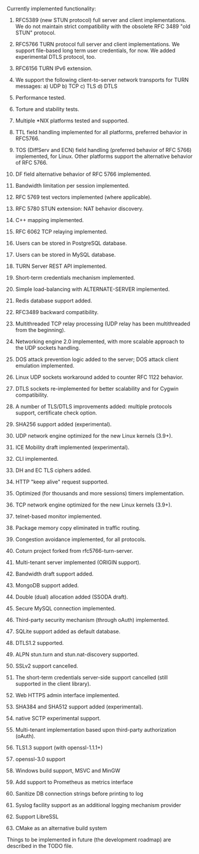Currently implemented functionality:

1) RFC5389 (new STUN protocol) full server and client 
implementations. We do not maintain strict compatibility 
with the obsolete RFC 3489 "old STUN" protocol.

2) RFC5766 TURN protocol full server and client 
implementations. We support file-based long term 
user credentials, for now. We added experimental DTLS 
protocol, too. 

3) RFC6156 TURN IPv6 extension.

4) We support the following client-to-server 
network transports for TURN messages:
	a) UDP
	b) TCP
	c) TLS
	d) DTLS
	
5) Performance tested.

6) Torture and stability tests.

7) Multiple *NIX platforms tested and supported.

8) TTL field handling implemented for all platforms, preferred behavior in RFC5766. 

9) TOS (DiffServ and ECN) field handling (preferred behavior of RFC 5766) implemented,
for Linux. Other platforms support the alternative behavior of RFC 5766.

10) DF field alternative behavior of RFC 5766 implemented.

11) Bandwidth limitation per session implemented.

12) RFC 5769 test vectors implemented (where applicable).

13) RFC 5780 STUN extension: NAT behavior discovery.

14) C++ mapping implemented.

15) RFC 6062 TCP relaying implemented.

16) Users can be stored in PostgreSQL database.

17) Users can be stored in MySQL database.

18) TURN Server REST API implemented.

19) Short-term credentials mechanism implemented.

20) Simple load-balancing with ALTERNATE-SERVER implemented. 

21) Redis database support added.

22) RFC3489 backward compatibility.

23) Multithreaded TCP relay processing (UDP relay has been 
multithreaded from the beginning).

24) Networking engine 2.0 implemented, with more scalable approach 
to the UDP sockets handling.

25) DOS attack prevention logic added to the server; DOS attack client
emulation implemented. 

26) Linux UDP sockets workaround added to counter RFC 1122 behavior.

27) DTLS sockets re-implemented for better scalability and for Cygwin 
compatibility.

28) A number of TLS/DTLS improvements added: multiple protocols support, certificate check option.

29) SHA256 support added (experimental).

30) UDP network engine optimized for the new Linux kernels (3.9+).

31) ICE Mobility draft implemented (experimental). 

32) CLI implemented.

33) DH and EC TLS ciphers added.

34) HTTP "keep alive" request supported.

35) Optimized (for thousands and more sessions) timers implementation.

36) TCP network engine optimized for the new Linux kernels (3.9+). 

37) telnet-based monitor implemented.

38) Package memory copy eliminated in traffic routing.

39) Congestion avoidance implemented, for all protocols.

40) Coturn project forked from rfc5766-turn-server.

41) Multi-tenant server implemented (ORIGIN support).

42) Bandwidth draft support added.

43) MongoDB support added.

44) Double (dual) allocation added (SSODA draft).

45) Secure MySQL connection implemented.

46) Third-party security mechanism (through oAuth) implemented.

47) SQLite support added as default database.

48) DTLS1.2 supported.

49) ALPN stun.turn and stun.nat-discovery supported.

50) SSLv2 support cancelled.

51) The short-term credentials server-side support cancelled (still
supported in the client library).

52) Web HTTPS admin interface implemented.

53) SHA384 and SHA512 support added (experimental).

54) native SCTP experimental support.

55) Multi-tenant implementation based upon third-party authorization
(oAuth).

56) TLS1.3 support (with openssl-1.1.1+)

57) openssl-3.0 support

58) Windows build support, MSVC and MinGW

59) Add support to Prometheus as metrics interface

60) Sanitize DB connection strings before printing to log

61) Syslog facility support as an additional logging mechanism provider

62) Support LibreSSL

63) CMake as an alternative build system
 
Things to be implemented in future (the development roadmap) 
are described in the TODO file.
